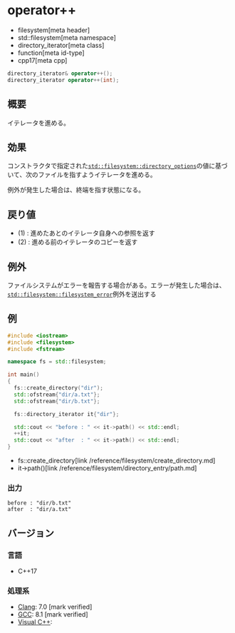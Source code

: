 # operator++
* filesystem[meta header]
* std::filesystem[meta namespace]
* directory_iterator[meta class]
* function[meta id-type]
* cpp17[meta cpp]

```cpp
directory_iterator& operator++();
directory_iterator operator++(int);
```

## 概要
イテレータを進める。


## 効果
コンストラクタで指定された[`std::filesystem::directory_options`](/reference/filesystem/directory_options.md)の値に基づいて、次のファイルを指すようイテレータを進める。

例外が発生した場合は、終端を指す状態になる。


## 戻り値
- (1) : 進めたあとのイテレータ自身への参照を返す
- (2) : 進める前のイテレータのコピーを返す


## 例外
ファイルシステムがエラーを報告する場合がある。エラーが発生した場合は、[`std::filesystem::filesystem_error`](../filesystem_error.md)例外を送出する


## 例
```cpp example
#include <iostream>
#include <filesystem>
#include <fstream>

namespace fs = std::filesystem;

int main()
{
  fs::create_directory("dir");
  std::ofstream{"dir/a.txt"};
  std::ofstream{"dir/b.txt"};

  fs::directory_iterator it{"dir"};

  std::cout << "before : " << it->path() << std::endl;
  ++it;
  std::cout << "after  : " << it->path() << std::endl;
}
```
* fs::create_directory[link /reference/filesystem/create_directory.md]
* it->path()[link /reference/filesystem/directory_entry/path.md]

### 出力
```
before : "dir/b.txt"
after  : "dir/a.txt"
```

## バージョン
### 言語
- C++17

### 処理系
- [Clang](/implementation.md#clang): 7.0 [mark verified]
- [GCC](/implementation.md#gcc): 8.1 [mark verified]
- [Visual C++](/implementation.md#visual_cpp):
